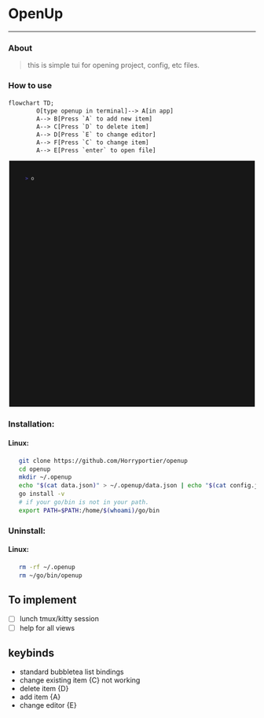 # OpenUp
___

### About
> this is simple tui for opening project, config, etc files.

### How to use

```mermaid
flowchart TD;
        O[type openup in terminal]--> A[in app]
        A--> B[Press `A` to add new item]
        A--> C[Press `D` to delete item]
        A--> D[Press `E` to change editor]
        A--> F[Press `C` to change item]
        A--> E[Press `enter` to open file]
```
<p align="center">
<img src="https://raw.githubusercontent.com/Horryportier/openup/main/v1/openupvid.gif" width=500 />
</p>

### Installation:

#### Linux:

```bash
   git clone https://github.com/Horryportier/openup
   cd openup
   mkdir ~/.openup
   echo "$(cat data.json)" > ~/.openup/data.json | echo "$(cat config.json)" > ~/.openup/config.json
   go install -v
   # if your go/bin is not in your path.
   export PATH=$PATH:/home/$(whoami)/go/bin
```
### Uninstall:

#### Linux:

```bash
   rm -rf ~/.openup
   rm ~/go/bin/openup
```


## To implement
- [ ] lunch tmux/kitty session
- [ ] help for all views

## keybinds

- standard bubbletea list bindings
- change existing item {C} not working 
- delete item {D}
- add item {A}
- change editor {E}

